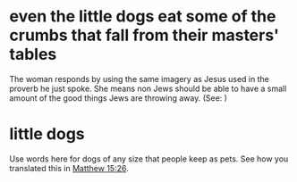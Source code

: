 
# even the little dogs eat some of the crumbs that fall from their masters' tables
The woman responds by using the same imagery as Jesus used in the proverb he just spoke. She means non
Jews should be able to have a small amount of the good things Jews are throwing away. (See: )

# little dogs
Use words here for dogs of any size that people keep as pets. See how you translated this in [Matthew 15:26](../15/26.md).